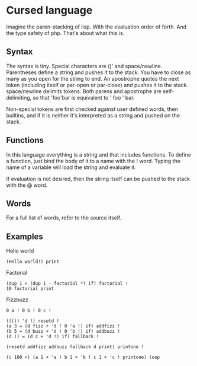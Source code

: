 # Cursed language

Imagine the paren-stacking of lisp. With the evaluation order of forth. And the type safety of php. That's about what this is.

## Syntax

The syntax is tiny. Special characters are ()' and space/newline. Parentheses define a string and pushes it to the stack. You have to close as many as you open for the string to end. An apostrophe quotes the next token (including itself or par-open or par-close) and pushes it to the stack. space/newline delimits tokens. Both parens and apostrophe are self-delimiting, so that 'foo'bar is equivalent to ' foo ' bar.

Non-special tokens are first checked against user defined words, then builtins, and if it is neither it's interpreted as a string and pushed on the stack.

## Functions

In this language everything is a string and that includes functions. To define a function, just bind the body of it to a name with the ! word. Typing the name of a variable will load the string and evaluate it.

If evaluation is not desired, then the string itself can be pushed to the stack with the @ word.

## Words

For a full list of words, refer to the source itself.

## Examples

Hello world
```
(Hello world!) print
```

Factorial
```
(dup 1 > (dup 1 - factorial *) if) factorial !
10 factorial print
```

Fizzbuzz
```
0 a ! 0 b ! 0 c !

((()) 'd !) resetd !
(a 3 = (d fizz + 'd ! 0 'a !) if) addfizz !
(b 5 = (d buzz + 'd ! 0 'b !) if) addbuzz !
(d () = (d c + 'd !) if) fallback !

(resetd addfizz addbuzz fallback d print) printone !

(c 100 <) (a 1 + 'a ! b 1 + 'b ! c 1 + 'c ! printone) loop
```
